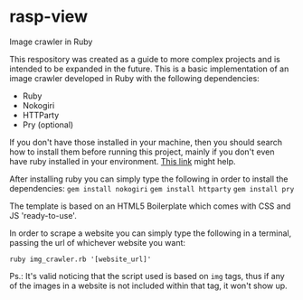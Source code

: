 # rasp-view
Image crawler in Ruby

This respository was created as a guide to more complex projects and is intended to be expanded in the future.
This is a basic implementation of an image crawler developed in Ruby with the following dependencies:

 - Ruby
 - Nokogiri
 - HTTParty
 - Pry (optional)

If you don't have those installed in your machine, then you should search how to install them before running this project, mainly if you don't even have ruby installed in your environment. [This link](https://www.ruby-lang.org/pt/documentation/installation/) might help.

After installing ruby you can simply type the following in order to install the dependencies:
 `gem install nokogiri`
 `gem install httparty`
 `gem install pry`

The template is based on an HTML5 Boilerplate which comes with CSS and JS 'ready-to-use'.

In order to scrape a website you can simply type the following in a terminal, passing the url of whichever website you want:

`ruby img_crawler.rb '[website_url]'`

Ps.: It's valid noticing that the script used is based on `img` tags, thus if any of the images in a website is not included within that tag, it won't show up.
